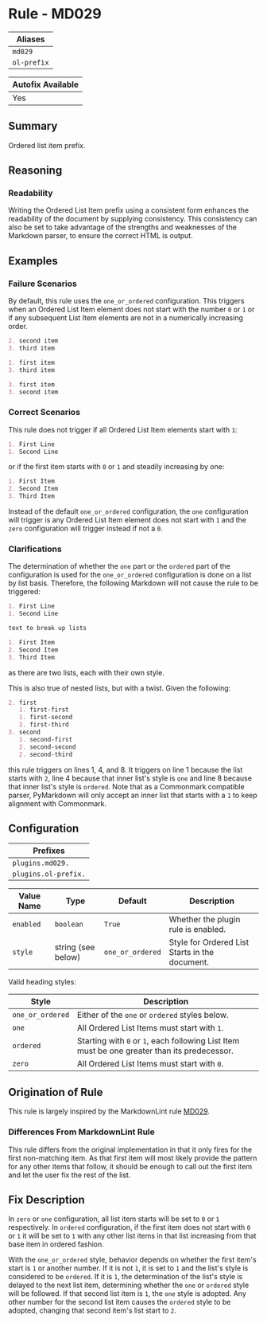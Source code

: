 # Rule - MD029

| Aliases |
| --- |
| `md029` |
| `ol-prefix` |

| Autofix Available |
| --- |
| Yes |

## Summary

Ordered list item prefix.

## Reasoning

### Readability

Writing the Ordered List Item prefix using a consistent form enhances the readability
of the document by supplying consistency.  This consistency can also be set to take
advantage of the strengths and weaknesses of the Markdown parser, to ensure the
correct HTML is output.

## Examples

### Failure Scenarios

By default, this rule uses the `one_or_ordered` configuration.  This triggers when
an Ordered List Item element does not start with the number `0` or `1` or if any
subsequent List Item elements are not in a numerically increasing order.

````Markdown
2. second item
3. third item
````

````Markdown
1. first item
3. third item
````

````Markdown
3. first item
3. second item
````

### Correct Scenarios

This rule does not trigger if all Ordered List Item elements
start with `1`:

````Markdown
1. First Line
1. Second Line
````

or if the first item starts with `0` or `1` and steadily increasing by
one:

````Markdown
1. First Item
2. Second Item
3. Third Item
````

Instead of the default `one_or_ordered` configuration, the `one` configuration
will trigger is any Ordered List Item element does not start with `1` and the
`zero` configuration will trigger instead if not a `0`.

### Clarifications

The determination of whether the `one` part or the `ordered` part of the configuration
is used for the `one_or_ordered` configuration is done on a list by list basis.
Therefore, the following Markdown will not cause the rule to be triggered:

````Markdown
1. First Line
1. Second Line

text to break up lists

1. First Item
2. Second Item
3. Third Item
````

as there are two lists, each with their own style.

This is also true of nested lists, but with a twist.  Given the following:

```Markdown
2. first
   1. first-first
   1. first-second
   2. first-third
3. second
   1. second-first
   2. second-second
   2. second-third
```

this rule triggers on lines 1, 4, and 8.  It triggers on line 1 because the list
starts with `2`, line 4 because that inner list's style is `one` and line 8 because
that inner list's style is `ordered`.  Note that as a Commonmark compatible parser,
PyMarkdown will only accept an inner list that starts with a `1` to keep alignment
with Commonmark.

## Configuration

| Prefixes |
| --- |
| `plugins.md029.` |
| `plugins.ol-prefix.` |

| Value Name | Type | Default | Description |
| -- | -- | -- | -- |
| `enabled` | `boolean` | `True` | Whether the plugin rule is enabled. |
| `style` | string (see below) | `one_or_ordered` | Style for Ordered List Starts in the document. |

Valid heading styles:

| Style | Description |
| -- | -- |
| `one_or_ordered` | Either of the `one` or `ordered` styles below. |
| `one` | All Ordered List Items must start with `1`. |
| `ordered` | Starting with `0` or `1`, each following List Item must be one greater than its predecessor. |
| `zero` | All Ordered List Items must start with `0`. |

## Origination of Rule

This rule is largely inspired by the MarkdownLint rule
[MD029](https://github.com/DavidAnson/markdownlint/blob/main/doc/Rules.md#md029---ordered-list-item-prefix).

### Differences From MarkdownLint Rule

This rule differs from the original implementation in that it only
fires for the first non-matching item.  As that first item will most
likely provide the pattern for any other items that follow, it should
be enough to call out the first item and let the user fix the rest of
the list.

## Fix Description

In `zero` or `one` configuration, all list item starts will be set to `0` or `1`
respectively.  In `ordered` configuration, if the first item does not start with
`0` or `1` it will be set to `1` with any other list items in that list increasing
from that base item in ordered fashion.

With the `one_or_ordered` style, behavior depends on whether the first item's start
is `1` or another number.  If it is not `1`, it is set to `1` and the list's style
is considered to be `ordered`. If it is `1`, the determination of the list's style
is delayed to the next list item, determining whether the `one` or `ordered` style
will be followed.  If that second list item is `1`, the `one` style is adopted.
Any other number for the second list item causes the `ordered` style to be adopted,
changing that second item's list start to `2`.
